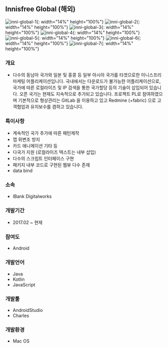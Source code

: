 ## Innisfree Global (해외)

![inni-global-1](./image/inni-global-1.jpeg){: width="14%" height="100%"}
![inni-global-2](./image/inni-global-2.jpeg){: width="14%" height="100%"}
![inni-global-3](./image/inni-global-3.jpeg){: width="14%" height="100%"}
![inni-global-4](./image/inni-global-4.jpeg){: width="14%" height="100%"}
![inni-global-5](./image/inni-global-5.jpeg){: width="14%" height="100%"}
![inni-global-6](./image/inni-global-6.jpeg){: width="14%" height="100%"}
![inni-global-7](./image/inni-global-7.jpeg){: width="14%" height="100%"}

### 개요
- 다수의 동남아 국가와 일본 및 홍콩 등 일부 아시아 국가를 타겟으로한 이니스프리 마케팅 어플리케이션입니다.
국내에서는 다운로드가 불가능한 어플리케이션으로, 국가에 따른 로컬라이즈 및 IP 검색을 통한 국가할당 등의 기술이 삽입되어 있습니다.
오픈 국가는 현재도 지속적으로 추가되고 있습니다.
프로젝트 PL로 참여하였으며 기본적으로 형상관리는 GitLab 을 이용하고 있고 Redmine (+fabric) 으로 고객협업과 유지보수를 겸하고 있습니다.

### 특이사항
- 계속적인 국가 추가에 따른 패턴제작
- 앱 위변조 방지
- 카드 애니메이션 기타 등
- 다국가 지원 (로컬라이즈 텍스트는 내부 삽입)
- 다수의 스크립트 인터페이스 구현
- 패키지 내부 코드로 구현된 웹뷰 다수 존재
- data bind

### 소속
- IBank Digitalworks

### 개발기간
- 2017.02 ~ 현재

### 참여도
- Android

### 개발언어
- Java
- Kotlin
- JavaScript

### 개발툴
- AndroidStudio
- Charles

### 개발환경
- Mac OS
